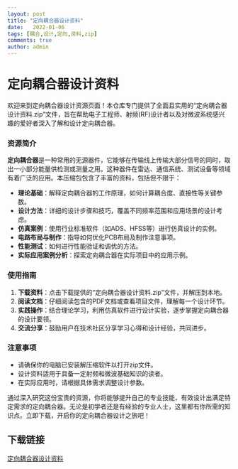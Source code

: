```yaml
---
layout: post
title: "定向耦合器设计资料"
date:   2022-01-06
tags: [耦合,设计,定向,资料,zip]
comments: true
author: admin
---
```

# 定向耦合器设计资料

欢迎来到定向耦合器设计资源页面！本仓库专门提供了全面且实用的“定向耦合器设计资料.zip”文件，旨在帮助电子工程师、射频(RF)设计者以及对微波系统感兴趣的爱好者深入了解和设计定向耦合器。

### 资源简介

**定向耦合器**是一种常用的无源器件，它能够在传输线上传输大部分信号的同时，取出一小部分能量供检测或测量之用。这种器件在雷达、通信系统、测试设备等领域有着广泛的应用。本压缩包包含了丰富的资料，包括但不限于：

- **理论基础**：解释定向耦合器的工作原理，如何计算耦合度、直接性等关键参数。
- **设计方法**：详细的设计步骤和技巧，覆盖不同频率范围和应用场景的设计考虑。
- **仿真案例**：使用行业标准软件（如ADS、HFSS等）进行仿真设计的实例。
- **电路布局与制作**：指导如何优化PCB布局及制作注意事项。
- **性能测试**：如何进行性能验证和调优的方法。
- **实际应用案例分析**：探索定向耦合器在实际项目中的应用示例。

### 使用指南

1. **下载资料**：点击下载提供的“定向耦合器设计资料.zip”文件，并解压到本地。
2. **阅读文档**：仔细阅读包含的PDF文档或查看项目文件，理解每一个设计环节。
3. **实践操作**：结合理论学习，利用仿真软件进行设计实验，逐步掌握定向耦合器的设计要领。
4. **交流分享**：鼓励用户在技术社区分享学习心得和设计经验，共同进步。

### 注意事项

- 请确保你的电脑已安装解压缩软件以打开zip文件。
- 设计资料适用于具备一定射频和微波基础知识的读者。
- 在实际应用时，请根据具体需求调整设计参数。

通过深入研究这份宝贵的资源，你将能够提升自己的专业技能，有效设计出满足特定需求的定向耦合器。无论是初学者还是有经验的专业人士，这里都有你所需的知识点。立即下载，开启你的定向耦合器设计之旅吧！

## 下载链接

[定向耦合器设计资料](https://pan.quark.cn/s/249d54b765a2)